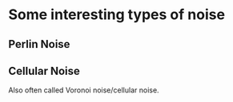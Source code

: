# Some interesting types of noise
## Perlin Noise

## Cellular Noise
Also often called Voronoi noise/cellular noise.